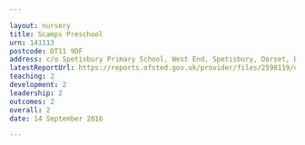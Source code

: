 ```yaml
---

layout: nursery
title: Scamps Preschool
urn: 141113
postcode: DT11 9DF
address: c/o Spetisbury Primary School, West End, Spetisbury, Dorset, DT11 9DF
latestReportUrl: https://reports.ofsted.gov.uk/provider/files/2598119/urn/141113.pdf
teaching: 2
development: 2
leadership: 2
outcomes: 2
overall: 2
date: 14 September 2016

---
```

